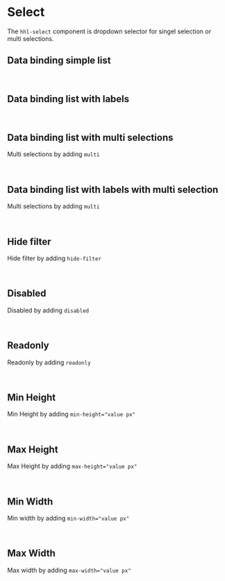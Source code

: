 
# Select

The `hhl-select` component is dropdown selector for singel selection or multi selections.

## Data binding simple list

<hhl-live-editor title="" htmlCode='
      <template>
      <div class="flx-row flx-wrap gap-5 p-10"> 
      <hhl-select 
            :select-data="[`nr1`, `nr2`, `nr3`]" 
            v-model="selection" label="Selector">
      </hhl-select>
      <hhl-input readonly v-model="selection" label="Value"></hhl-input>
      </div>
      </template>
      <script>
      const selection = ref("");
      return { selection }
      </script>
'>
</hhl-live-editor>

<br>

## Data binding list with labels

<hhl-live-editor title="" htmlCode='
      <template>
      <div class="flx-row flx-wrap gap-5 p-10"> 
      <hhl-select 
      :select-data="[
                    {value:`nr1`, label: `Number 1`},
                    {value:`nr2`, label: `Number 2`},
                    {value:`nr3`, label: `Number 3`}
                    ]" 
      v-model="selection" label="Selector">
      </hhl-select>
      <hhl-input readonly v-model="selection" label="Value"></hhl-input>
      </div>
      </template>
      <script>
      const selection = ref("");
      return { selection }
      </script>
'>
</hhl-live-editor>

<br>

## Data binding list with multi selections
Multi selections by adding `multi`

<hhl-live-editor title="" htmlCode='
      <template>
      <div class="flx-row flx-wrap gap-5 p-10"> 
       <hhl-select multi
            :select-data="[`nr1`, `nr2`, `nr3`]" 
            v-model="selection" label="Selector">
      </hhl-select>
      <hhl-input readonly v-model="selection" label="Value"></hhl-input>
      </div>
      </template>
      <script>
      const selection = ref([]);
      return { selection }
      </script>
'>
</hhl-live-editor>

<br>

## Data binding list with labels with multi selection
Multi selections by adding `multi`

<hhl-live-editor title="" htmlCode='
      <template>
      <div class="flx-row flx-wrap gap-5 p-10"> 
      <hhl-select multi
      :select-data="[
                    {value:`nr1`, label: `Number 1`},
                    {value:`nr2`, label: `Number 2`},
                    {value:`nr3`, label: `Number 3`}
                    ]" 
      v-model="selection" label="Selector">
      </hhl-select>
      <hhl-input readonly v-model="selection" label="Value"></hhl-input>
      </div>
      </template>
      <script>
      const selection = ref([]);
      return { selection }
      </script>
'>
</hhl-live-editor>

<br>

## Hide filter
Hide filter by adding `hide-filter`

<hhl-live-editor title="" htmlCode='
      <template>
      <div class="flx-row flx-wrap gap-5 p-10"> 
       <hhl-select hide-filter
            :select-data="[`nr1`, `nr2`, `nr3`]" 
            v-model="selection" label="Selector">
      </hhl-select>
      <hhl-input readonly v-model="selection" label="Value"></hhl-input>
      </div>
      </template>
      <script>
      const selection = ref("");
      return { selection }
      </script>
'>
</hhl-live-editor>

<br>

## Disabled
Disabled by adding `disabled`

<hhl-live-editor title="" htmlCode='
      <template>
      <div class="flx-row flx-wrap gap-5 p-10"> 
       <hhl-select disabled
            :select-data="[`nr1`, `nr2`, `nr3`]" 
            v-model="selection" label="Selector">
      </hhl-select>
      <hhl-input readonly v-model="selection" label="Value"></hhl-input>
      </div>
      </template>
      <script>
      const selection = ref("");
      return { selection }
      </script>
'>
</hhl-live-editor>

<br>

## Readonly
Readonly by adding `readonly`

<hhl-live-editor title="" htmlCode='
      <template>
      <div class="flx-row flx-wrap gap-5 p-10"> 
       <hhl-select readonly
            :select-data="[`nr1`, `nr2`, `nr3`]" 
            v-model="selection" label="Selector">
      </hhl-select>
      <hhl-input readonly v-model="selection" label="Value"></hhl-input>
      </div>
      </template>
      <script>
      const selection = ref("nr2");
      return { selection }
      </script>
'>
</hhl-live-editor>

<br>

## Min Height
Min Height by adding `min-height="value px"`

<hhl-live-editor title="" htmlCode='
      <template>
      <div class="flx-row flx-wrap gap-5 p-10"> 
       <hhl-select min-height="500px"
            :select-data="[`nr1`, `nr2`, `nr3`]" 
            v-model="selection" label="Selector">
      </hhl-select>
      <hhl-input readonly v-model="selection" label="Value"></hhl-input>
      </div>
      </template>
      <script>
      const selection = ref("nr2");
      return { selection }
      </script>
'>
</hhl-live-editor>

<br>

## Max Height
Max Height by adding `max-height="value px"`

<hhl-live-editor title="" htmlCode='
      <template>
      <div class="flx-row flx-wrap gap-5 p-10"> 
       <hhl-select max-height="90px"
            :select-data="[`nr1`, `nr2`, `nr3`]" 
            v-model="selection" label="Selector">
      </hhl-select>
      <hhl-input readonly v-model="selection" label="Value"></hhl-input>
      </div>
      </template>
      <script>
      const selection = ref("nr2");
      return { selection }
      </script>
'>
</hhl-live-editor>

<br>

## Min Width
Min width by adding `min-width="value px"`

<hhl-live-editor title="" htmlCode='
      <template>
      <div class="flx-row flx-wrap gap-5 p-10 flx-align-start"> 
       <hhl-select min-width="600px"
            :select-data="[`nr1`, `nr2`, `nr3`]" 
            v-model="selection" label="Selector">
      </hhl-select>
      <hhl-input readonly v-model="selection" label="Value"></hhl-input>
      </div>
      </template>
      <script>
      const selection = ref("nr2");
      return { selection }
      </script>
'>
</hhl-live-editor>

<br>

## Max Width
Max width by adding `max-width="value px"`

<hhl-live-editor title="" htmlCode='
      <template>
      <div class="flx-row flx-wrap gap-5 p-10 flx-align-start"> 
       <hhl-select max-width="90px"
            :select-data="[`nr1`, `nr2`, `nr3`]" 
            v-model="selection" label="Selector">
      </hhl-select>
      <hhl-input readonly v-model="selection" label="Value"></hhl-input>
      </div>
      </template>
      <script>
      const selection = ref("nr2");
      return { selection }
      </script>
'>
</hhl-live-editor>
